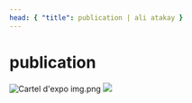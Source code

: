 ```yaml
---
head: { "title": publication | ali atakay }
---
```


# publication

![Cartel d'expo img.png](/img/0.png)
<img src="/img/1.png" />
